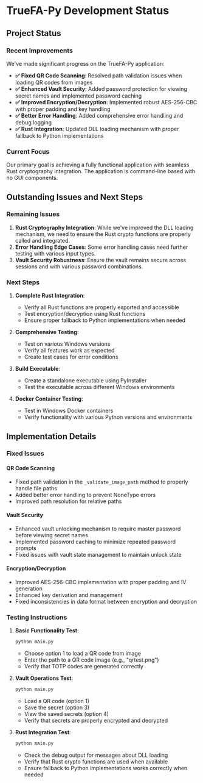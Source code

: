 # TrueFA-Py Development Status

## Project Status

### Recent Improvements
We've made significant progress on the TrueFA-Py application:

- **✅ Fixed QR Code Scanning**: Resolved path validation issues when loading QR codes from images
- **✅ Enhanced Vault Security**: Added password protection for viewing secret names and implemented password caching
- **✅ Improved Encryption/Decryption**: Implemented robust AES-256-CBC with proper padding and key handling
- **✅ Better Error Handling**: Added comprehensive error handling and debug logging
- **✅ Rust Integration**: Updated DLL loading mechanism with proper fallback to Python implementations

### Current Focus
Our primary goal is achieving a fully functional application with seamless Rust cryptography integration. The application is command-line based with no GUI components.

## Outstanding Issues and Next Steps

### Remaining Issues
1. **Rust Cryptography Integration**: While we've improved the DLL loading mechanism, we need to ensure the Rust crypto functions are properly called and integrated.
2. **Error Handling Edge Cases**: Some error handling cases need further testing with various input types.
3. **Vault Security Robustness**: Ensure the vault remains secure across sessions and with various password combinations.

### Next Steps

1. **Complete Rust Integration**:
   - Verify all Rust functions are properly exported and accessible
   - Test encryption/decryption using Rust functions
   - Ensure proper fallback to Python implementations when needed

2. **Comprehensive Testing**:
   - Test on various Windows versions
   - Verify all features work as expected
   - Create test cases for error conditions

3. **Build Executable**:
   - Create a standalone executable using PyInstaller
   - Test the executable across different Windows environments

4. **Docker Container Testing**:
   - Test in Windows Docker containers
   - Verify functionality with various Python versions and environments

## Implementation Details

### Fixed Issues

#### QR Code Scanning
- Fixed path validation in the `_validate_image_path` method to properly handle file paths
- Added better error handling to prevent NoneType errors
- Improved path resolution for relative paths

#### Vault Security
- Enhanced vault unlocking mechanism to require master password before viewing secret names
- Implemented password caching to minimize repeated password prompts
- Fixed issues with vault state management to maintain unlock state

#### Encryption/Decryption
- Improved AES-256-CBC implementation with proper padding and IV generation
- Enhanced key derivation and management
- Fixed inconsistencies in data format between encryption and decryption

### Testing Instructions

1. **Basic Functionality Test**:
   ```bash
   python main.py
   ```
   - Choose option 1 to load a QR code from image
   - Enter the path to a QR code image (e.g., "qrtest.png")
   - Verify that TOTP codes are generated correctly

2. **Vault Operations Test**:
   ```bash
   python main.py
   ```
   - Load a QR code (option 1)
   - Save the secret (option 3)
   - View the saved secrets (option 4)
   - Verify that secrets are properly encrypted and decrypted

3. **Rust Integration Test**:
   ```bash
   python main.py
   ```
   - Check the debug output for messages about DLL loading
   - Verify that Rust crypto functions are used when available
   - Ensure fallback to Python implementations works correctly when needed 